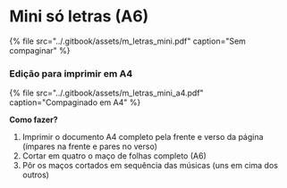 # Mini só letras \(A6\)

{% file src="../.gitbook/assets/m\_letras\_mini.pdf" caption="Sem compaginar" %}

### Edição para imprimir em A4

{% file src="../.gitbook/assets/m\_letras\_mini\_a4.pdf" caption="Compaginado em A4" %}

**Como fazer?**

1. Imprimir o documento A4 completo pela frente e verso da página \(ímpares na frente e pares no verso\)
2. Cortar em quatro o maço de folhas completo \(A6\)
3. Pôr os maços cortados em sequência das músicas \(uns em cima dos outros\)





